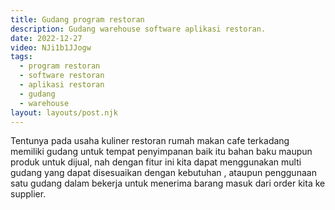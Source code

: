 ```yaml
---
title: Gudang program restoran
description: Gudang warehouse software aplikasi restoran.
date: 2022-12-27
video: NJi1b1JJogw
tags:
  - program restoran
  - software restoran
  - aplikasi restoran
  - gudang
  - warehouse
layout: layouts/post.njk
---
```


Tentunya pada usaha kuliner restoran rumah makan cafe terkadang memiliki gudang untuk tempat penyimpanan baik itu bahan baku maupun produk untuk dijual, nah dengan fitur ini kita dapat menggunakan multi gudang yang dapat disesuaikan dengan kebutuhan , ataupun penggunaan satu gudang dalam bekerja untuk menerima barang masuk dari order kita ke supplier.
